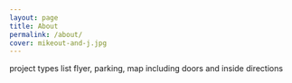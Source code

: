 ```yaml
---
layout: page
title: About
permalink: /about/
cover: mikeout-and-j.jpg
---
```


project types list
flyer, parking, map including doors and inside directions
